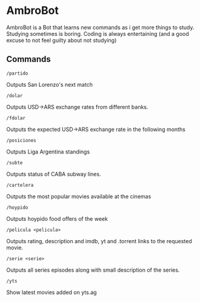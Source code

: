 # AmbroBot
AmbroBot is a Bot that learns new commands as i get more things to study. Studying sometimes is boring. Coding is always entertaining (and a good excuse to not feel guilty about not studying)
## Commands
```/partido```

Outputs San Lorenzo's next match

```/dolar```

Outputs USD->ARS exchange rates from different banks.

```/fdolar```

Outputs the expected USD->ARS exchange rate in the following months

```/posiciones```

Outputs Liga Argentina standings

```/subte```

Outputs status of CABA subway lines.

```/cartelera```

Outputs the most popular movies available at the cinemas

```/hoypido```

Outputs hoypido food offers of the week

```/pelicula <pelicula>```

Outputs rating, description and imdb, yt and .torrent links to the requested movie.

```/serie <serie>```

Outputs all series episodes along with small description of the series.

```/yts```

Show latest movies added on yts.ag


